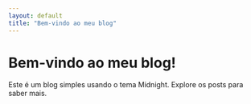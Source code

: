 ```yaml
---
layout: default
title: "Bem-vindo ao meu blog"
---
```

# Bem-vindo ao meu blog!
Este é um blog simples usando o tema Midnight. Explore os posts para saber mais.
